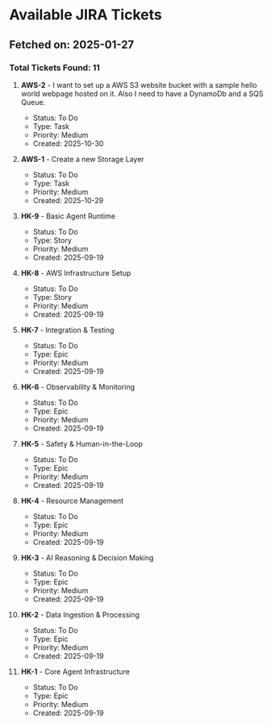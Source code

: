 # Available JIRA Tickets

## Fetched on: 2025-01-27

### Total Tickets Found: 11

1. **AWS-2** - I want to set up a AWS S3 website bucket with a sample hello world webpage hosted on it. Also I need to have a DynamoDb and a SQS Queue.
   - Status: To Do
   - Type: Task
   - Priority: Medium
   - Created: 2025-10-30

2. **AWS-1** - Create a new Storage Layer
   - Status: To Do
   - Type: Task
   - Priority: Medium
   - Created: 2025-10-29

3. **HK-9** - Basic Agent Runtime
   - Status: To Do
   - Type: Story
   - Priority: Medium
   - Created: 2025-09-19

4. **HK-8** - AWS Infrastructure Setup
   - Status: To Do
   - Type: Story
   - Priority: Medium
   - Created: 2025-09-19

5. **HK-7** - Integration & Testing
   - Status: To Do
   - Type: Epic
   - Priority: Medium
   - Created: 2025-09-19

6. **HK-6** - Observability & Monitoring
   - Status: To Do
   - Type: Epic
   - Priority: Medium
   - Created: 2025-09-19

7. **HK-5** - Safety & Human-in-the-Loop
   - Status: To Do
   - Type: Epic
   - Priority: Medium
   - Created: 2025-09-19

8. **HK-4** - Resource Management
   - Status: To Do
   - Type: Epic
   - Priority: Medium
   - Created: 2025-09-19

9. **HK-3** - AI Reasoning & Decision Making
   - Status: To Do
   - Type: Epic
   - Priority: Medium
   - Created: 2025-09-19

10. **HK-2** - Data Ingestion & Processing
    - Status: To Do
    - Type: Epic
    - Priority: Medium
    - Created: 2025-09-19

11. **HK-1** - Core Agent Infrastructure
    - Status: To Do
    - Type: Epic
    - Priority: Medium
    - Created: 2025-09-19